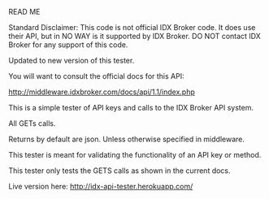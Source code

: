 READ ME

Standard Disclaimer: This code is not official IDX Broker code. It does use their API, but in NO WAY is it supported by IDX Broker. DO NOT contact IDX Broker for any support of this code.


Updated to new version of this tester.

You will want to consult the official docs for this API:

http://middleware.idxbroker.com/docs/api/1.1/index.php

This is a simple tester of API keys and calls to the IDX Broker API system.

All GETs calls.

Returns by default are json. Unless otherwise specified in middleware.

This tester is meant for validating the functionality of an API key or method.

This tester only tests the GETS calls as shown in the current docs.

Live version here: http://idx-api-tester.herokuapp.com/


